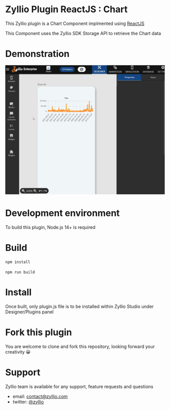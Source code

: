 # Zyllio Plugin ReactJS : Chart

This Zyllio plugin is a Chart Component implmented using [ReactJS](https://reactjs.org/)

This Component uses the Zyllio SDK Storage API to retrieve the Chart data

# Demonstration

<img src="./snapshots/demo.gif">

# Development environment

To build this plugin, Node.js 14+ is required

# Build

```shell
npm install

npm run build
```

# Install

Once built, only plugin.js file is to be installed within Zyllio Studio under Designer/Plugins panel

# Fork this plugin

You are welcome to clone and fork this repository, looking forward your creativity 😀

# Support

Zyllio team is available for any support, feature requests and questions

- email: contact@zyllio.com
- twitter: [@zyllio](https://twitter.com/zyllio)